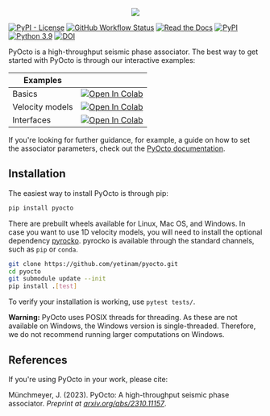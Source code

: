 <p align="center">
  <img src="https://raw.githubusercontent.com/yetinam/pyocto/main/docs/_static/pyocto_logo_outlined.svg" />
</p>

[![PyPI - License](https://img.shields.io/pypi/l/pyocto)](https://github.com/yetinam/pyocto/blob/main/LICENSE)
[![GitHub Workflow Status](https://img.shields.io/github/actions/workflow/status/yetinam/pyocto/lint_and_test.yml?branch=main)](https://github.com/yetinam/pyocto)
[![Read the Docs](https://img.shields.io/readthedocs/pyocto)](https://pyocto.readthedocs.io/en/latest/)
[![PyPI](https://img.shields.io/pypi/v/pyocto)](https://pypi.org/project/pyocto/)
[![Python 3.9](https://img.shields.io/badge/python-3.9+-blue.svg)](https://www.python.org/downloads/release/python-390/)
[![DOI](https://zenodo.org/badge/DOI/xyz)](https://doi.org/xyz)

PyOcto is a high-throughput seismic phase associator.
The best way to get started with PyOcto is through our interactive examples:

| Examples                             |                                                                                                                                                                                   |
|--------------------------------------|-----------------------------------------------------------------------------------------------------------------------------------------------------------------------------------|
| Basics                               | [![Open In Colab](https://colab.research.google.com/assets/colab-badge.svg)](https://colab.research.google.com/github/yetinam/pyocto/blob/main/examples/01_basics.ipynb)          |
| Velocity models                      | [![Open In Colab](https://colab.research.google.com/assets/colab-badge.svg)](https://colab.research.google.com/github/yetinam/pyocto/blob/main/examples/02_velocity_models.ipynb) |
| Interfaces                           | [![Open In Colab](https://colab.research.google.com/assets/colab-badge.svg)](https://colab.research.google.com/github/yetinam/pyocto/blob/main/examples/03_interfaces.ipynb)      |

If you're looking for further guidance, for example, a guide on how to set
the associator parameters, check out the [PyOcto documentation](https://pyocto.readthedocs.io).

## Installation

The easiest way to install PyOcto is through pip:

```bash
pip install pyocto
```

There are prebuilt wheels available for Linux, Mac OS, and Windows.
In case you want to use 1D velocity models, you will need to install
the optional dependency [pyrocko](https://pyrocko.org/). pyrocko is available through the
standard channels, such as `pip` or `conda`.

```bash
git clone https://github.com/yetinam/pyocto.git
cd pyocto
git submodule update --init
pip install .[test]
```

To verify your installation is working, use `pytest tests/`.

**Warning:** PyOcto uses POSIX threads for threading. As these are not available on Windows,
the Windows version is single-threaded. Therefore, we do not recommend running larger computations
on Windows.

## References
If you're using PyOcto in your work, please cite:

Münchmeyer, J. (2023). PyOcto: A high-throughput seismic phase associator. *Preprint at [arxiv.org/abs/2310.11157](https://arxiv.org/abs/2310.11157)*.
